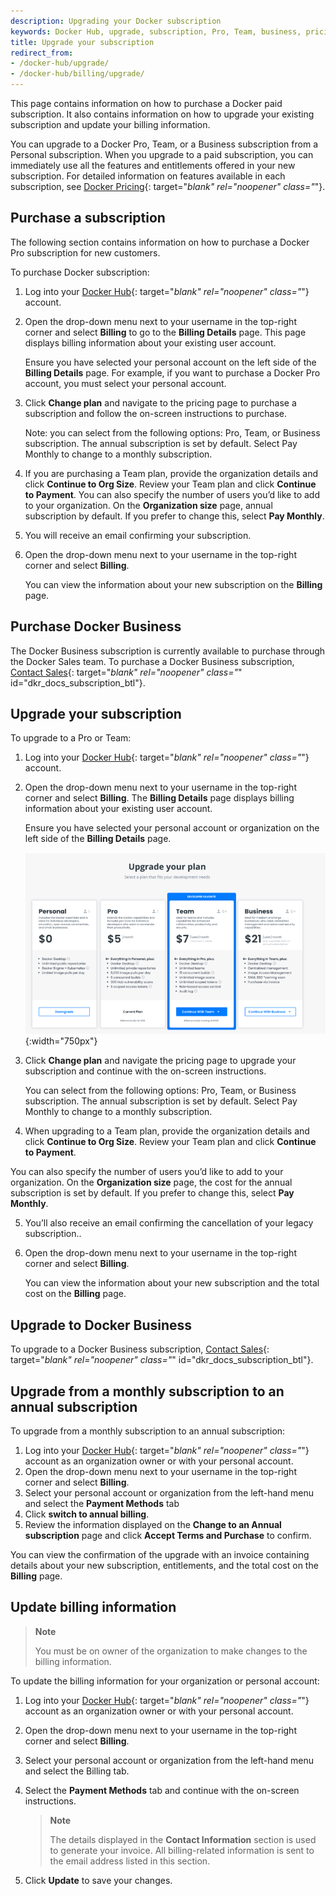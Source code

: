 ```yaml
---
description: Upgrading your Docker subscription
keywords: Docker Hub, upgrade, subscription, Pro, Team, business, pricing plan,
title: Upgrade your subscription
redirect_from:
- /docker-hub/upgrade/
- /docker-hub/billing/upgrade/
---
```


This page contains information on how to purchase a Docker paid subscription. It also contains information on how to upgrade your existing subscription and update your billing information.

You can upgrade to a Docker Pro, Team, or a Business subscription from a Personal subscription. When you upgrade to a paid subscription, you can immediately use all the features and entitlements offered in your new subscription. For detailed information on features available in each subscription, see [Docker Pricing](https://www.docker.com/pricing){: target="_blank" rel="noopener" class="_"}.

## Purchase a subscription

The following section contains information on how to purchase a Docker Pro subscription for new customers.

To purchase Docker subscription:

1. Log into your [Docker Hub](https://hub.docker.com){: target="_blank" rel="noopener" class="_"} account.

2. Open the drop-down menu next to your username in the top-right corner and select **Billing** to go to the **Billing Details** page. This page displays billing information about your existing user account.

    Ensure you have selected your personal account on the left side of the **Billing Details** page. For example, if you want to purchase a Docker Pro account, you must select your personal account.

3. Click **Change plan** and navigate to the pricing page to purchase a subscription and follow the on-screen instructions to purchase.

    Note: you can select from the following options: Pro, Team, or Business subscription. The annual subscription is set by default. Select Pay Monthly to change to a monthly subscription.

4. If you are purchasing a Team plan, provide the organization details and click **Continue to Org Size**. Review your Team plan and click **Continue to Payment**.
    You can also specify the number of users you’d like to add to your organization. On the **Organization size** page, annual subscription by default. If you prefer to change this, select **Pay Monthly**.

5. You will receive an email confirming your subscription.

8. Open the drop-down menu next to your username in the top-right corner and select **Billing**.

    You can view the information about your new subscription on the **Billing** page.

## Purchase Docker Business

The Docker Business subscription is currently available to purchase through the Docker Sales team. To purchase a Docker Business subscription, [Contact Sales](https://www.docker.com/pricing/contact-sales){: target="_blank" rel="noopener" class="_" id="dkr_docs_subscription_btl"}.

## Upgrade your subscription

To upgrade to a Pro or Team:

1. Log into your [Docker Hub](https://hub.docker.com){: target="_blank" rel="noopener" class="_"} account.

2. Open the drop-down menu next to your username in the top-right corner and select **Billing**. The **Billing Details** page displays billing information about your existing user account.

    Ensure you have selected your personal account or organization on the left side of the **Billing Details** page.

    ![Billing details personal account](images/billing-personal-account.png){:width="750px"}

3. Click **Change plan** and navigate the pricing page to upgrade your subscription and continue with the on-screen instructions.

    You can select from the following options: Pro, Team, or Business subscription. The annual subscription is set by default. Select Pay Monthly to change to a monthly subscription.

4. When upgrading to a Team plan, provide the organization details and click **Continue to Org Size**. Review your Team plan and click **Continue to Payment**.

 You can also specify the number of users you’d like to add to your organization. On the **Organization size** page, the cost for the annual subscription is set by default. If you prefer to change this, select **Pay Monthly**.

5. You’ll also receive an email confirming the cancellation of your legacy subscription..

6. Open the drop-down menu next to your username in the top-right corner and select **Billing**.

   You can view the information about your new subscription and the total cost on the **Billing** page.

## Upgrade to Docker Business

To upgrade to a Docker Business subscription, [Contact Sales](https://www.docker.com/pricing/contact-sales){: target="_blank" rel="noopener" class="_" id="dkr_docs_subscription_btl"}.

## Upgrade from a monthly subscription to an annual subscription

To upgrade from a monthly subscription to an annual subscription:

1. Log into your [Docker Hub](https://hub.docker.com){: target="_blank" rel="noopener" class="_"} account as an organization owner or with your personal account.
2. Open the drop-down menu next to your username in the top-right corner and select **Billing**.
3. Select your personal account or organization from the left-hand menu and select the **Payment Methods** tab
4. Click **switch to annual billing**.
5. Review the information displayed on the **Change to an Annual subscription** page and click **Accept Terms and Purchase** to confirm.

You can view the confirmation of the upgrade with an invoice containing details about your new subscription, entitlements, and the total cost on the **Billing** page.

## Update billing information

> **Note**
>
> You must be on owner of the organization to make changes to the billing information.

To update the billing information for your organization or personal account:

1. Log into your [Docker Hub](https://hub.docker.com){: target="_blank" rel="noopener" class="_"} account as an organization owner or with your personal account.

2. Open the drop-down menu next to your username in the top-right corner and select **Billing**.

3. Select your personal account or organization from the left-hand menu and select the Billing tab.

4. Select the **Payment Methods**  tab and continue with the on-screen instructions.

    > **Note**
    >
    > The details displayed in the **Contact Information** section is used to generate your invoice. All billing-related information is sent to the email address listed in this section.

6. Click **Update** to save your changes.